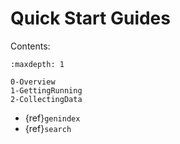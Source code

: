 # Quick Start Guides

Contents:

```{toctree}
:maxdepth: 1

0-Overview
1-GettingRunning
2-CollectingData
```

- {ref}`genindex`
- {ref}`search`
